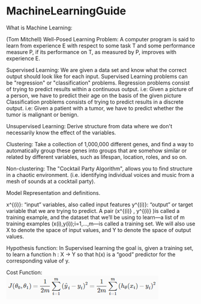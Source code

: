 # MachineLearningGuide

What is Machine Learning:

(Tom Mitchell) Well-Posed Learning Problem: A computer program is said to learn from experience E with respect to some task T and some performance measure P, if its performance on T, as measured by P, improves with experience E.

Supervised Learning:
We are given a data set and know what the correct output should look like for each input.
Supervised Learning problems can be "regression" or "classification" problems.
Regression problems consist of trying to predict results within a continuous output. i.e: Given a picture of a person, we have to predict their age on the basis of the given picture
Classification problems consists of trying to predict results in a discrete output. i.e: Given a patient with a tumor, we have to predict whether the tumor is malignant or benign.

Unsupervised Learning:
Derive structure from data where we don't necessarily know the effect of the variables.

Clustering: Take a collection of 1,000,000 different genes, and find a way to automatically group these genes into groups that are somehow similar or related by different variables, such as lifespan, location, roles, and so on.

Non-clustering: The "Cocktail Party Algorithm", allows you to find structure in a chaotic environment. (i.e. identifying individual voices and music from a mesh of sounds at a cocktail party).

Model Representation and definitions.

x^{(i)}: “input” variables, also called input features
y^{(i)}: “output” or target variable that we are trying to predict.
A pair (x^{(i)} , y^{(i)} )is called a training example, and the dataset that we’ll be using to learn—a list of m training examples (x(i),y(i));i=1,...,m—is called a training set.
We will also use X to denote the space of input values, and Y to denote the space of output values.

Hypothesis function: In Supervised learning the goal is, given a training set, to learn a function h : X → Y so that h(x) is a “good” predictor for the corresponding value of y.

Cost Function:
![Alt text](/images/formulas/costFunction.png?raw=true "Cost Function")
